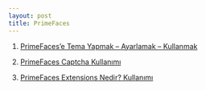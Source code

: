 ```yaml
---
layout: post
title: PrimeFaces
---
```



1.  [PrimeFaces’e Tema Yapmak – Ayarlamak – Kullanmak](http://blog.burakkutbay.com/primefacese-tema-yapmak-ayarlamak-kullanmak.html/)

2.  [PrimeFaces Captcha Kullanımı](http://blog.burakkutbay.com/primefaces-captcha-kullanimi.html/)

3.  [PrimeFaces Extensions Nedir? Kullanımı](http://blog.burakkutbay.com/primefaces-extensions-nedir-kullanimi.html/)
